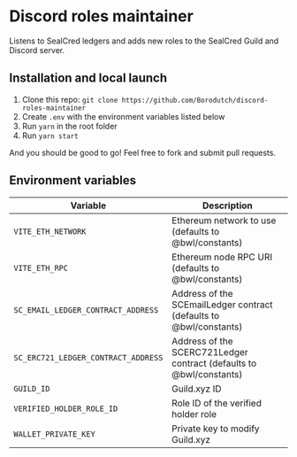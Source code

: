 # Discord roles maintainer

Listens to SealCred ledgers and adds new roles to the SealCred Guild and Discord server.

## Installation and local launch

1. Clone this repo: `git clone https://github.com/Borodutch/discord-roles-maintainer`
2. Create `.env` with the environment variables listed below
3. Run `yarn` in the root folder
4. Run `yarn start`

And you should be good to go! Feel free to fork and submit pull requests.

## Environment variables

| Variable                            | Description                                                         |
| ----------------------------------- | ------------------------------------------------------------------- |
| `VITE_ETH_NETWORK`                  | Ethereum network to use (defaults to @bwl/constants)                |
| `VITE_ETH_RPC`                      | Ethereum node RPC URI (defaults to @bwl/constants)                  |
| `SC_EMAIL_LEDGER_CONTRACT_ADDRESS`  | Address of the SCEmailLedger contract (defaults to @bwl/constants)  |
| `SC_ERC721_LEDGER_CONTRACT_ADDRESS` | Address of the SCERC721Ledger contract (defaults to @bwl/constants) |
| `GUILD_ID`                          | Guild.xyz ID                                                        |
| `VERIFIED_HOLDER_ROLE_ID`           | Role ID of the verified holder role                                 |
| `WALLET_PRIVATE_KEY`                | Private key to modify Guild.xyz                                     |
